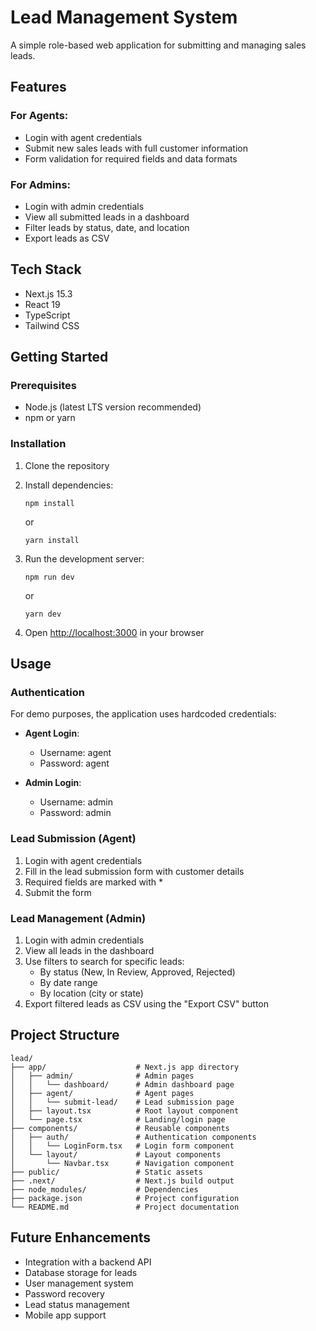 # Lead Management System

A simple role-based web application for submitting and managing sales leads.

## Features

### For Agents:
- Login with agent credentials
- Submit new sales leads with full customer information
- Form validation for required fields and data formats

### For Admins:
- Login with admin credentials
- View all submitted leads in a dashboard
- Filter leads by status, date, and location
- Export leads as CSV

## Tech Stack

- Next.js 15.3
- React 19
- TypeScript
- Tailwind CSS

## Getting Started

### Prerequisites

- Node.js (latest LTS version recommended)
- npm or yarn

### Installation

1. Clone the repository
2. Install dependencies:
   ```
   npm install
   ```
   or
   ```
   yarn install
   ```

3. Run the development server:
   ```
   npm run dev
   ```
   or
   ```
   yarn dev
   ```

4. Open [http://localhost:3000](http://localhost:3000) in your browser

## Usage

### Authentication

For demo purposes, the application uses hardcoded credentials:

- **Agent Login**: 
  - Username: agent
  - Password: agent

- **Admin Login**:
  - Username: admin
  - Password: admin

### Lead Submission (Agent)

1. Login with agent credentials
2. Fill in the lead submission form with customer details
3. Required fields are marked with *
4. Submit the form

### Lead Management (Admin)

1. Login with admin credentials
2. View all leads in the dashboard
3. Use filters to search for specific leads:
   - By status (New, In Review, Approved, Rejected)
   - By date range
   - By location (city or state)
4. Export filtered leads as CSV using the "Export CSV" button

## Project Structure

```
lead/
├── app/                    # Next.js app directory
│   ├── admin/              # Admin pages
│   │   └── dashboard/      # Admin dashboard page
│   ├── agent/              # Agent pages
│   │   └── submit-lead/    # Lead submission page
│   ├── layout.tsx          # Root layout component
│   └── page.tsx            # Landing/login page
├── components/             # Reusable components
│   ├── auth/               # Authentication components
│   │   └── LoginForm.tsx   # Login form component
│   └── layout/             # Layout components
│       └── Navbar.tsx      # Navigation component
├── public/                 # Static assets
├── .next/                  # Next.js build output
├── node_modules/           # Dependencies
├── package.json            # Project configuration
└── README.md               # Project documentation
```

## Future Enhancements

- Integration with a backend API
- Database storage for leads
- User management system
- Password recovery
- Lead status management
- Mobile app support
